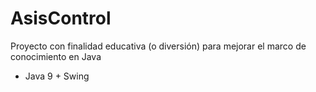 # AsisControl

Proyecto con finalidad educativa (o diversión) para mejorar el marco de conocimiento en Java

- Java 9 + Swing 

